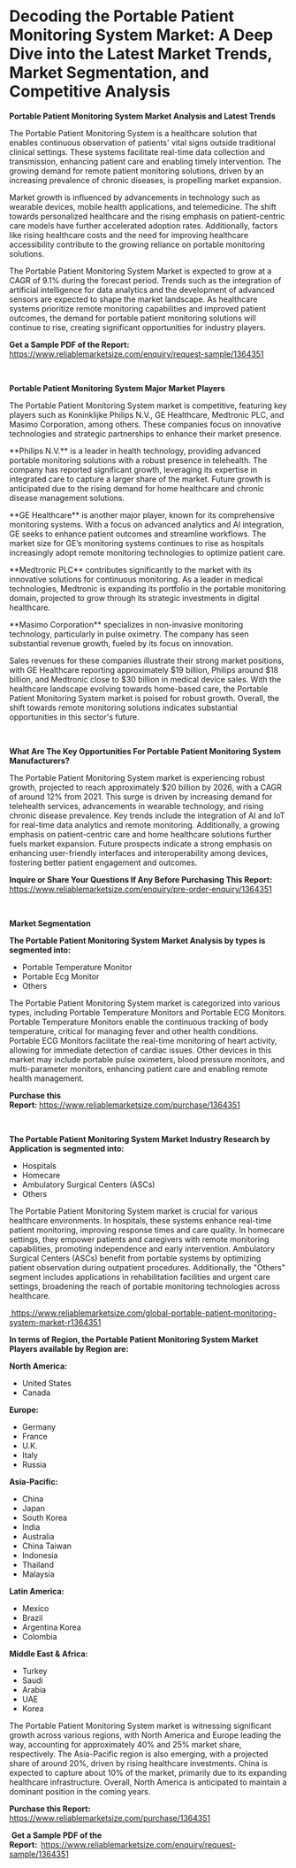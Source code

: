 <p><h1>Decoding the Portable Patient Monitoring System Market: A Deep Dive into the Latest Market Trends, Market Segmentation, and Competitive Analysis</h1></p><p><strong>Portable Patient Monitoring System Market Analysis and Latest Trends</strong></p>
<p><p>The Portable Patient Monitoring System is a healthcare solution that enables continuous observation of patients' vital signs outside traditional clinical settings. These systems facilitate real-time data collection and transmission, enhancing patient care and enabling timely intervention. The growing demand for remote patient monitoring solutions, driven by an increasing prevalence of chronic diseases, is propelling market expansion.</p><p>Market growth is influenced by advancements in technology such as wearable devices, mobile health applications, and telemedicine. The shift towards personalized healthcare and the rising emphasis on patient-centric care models have further accelerated adoption rates. Additionally, factors like rising healthcare costs and the need for improving healthcare accessibility contribute to the growing reliance on portable monitoring solutions. </p><p>The Portable Patient Monitoring System Market is expected to grow at a CAGR of 9.1% during the forecast period. Trends such as the integration of artificial intelligence for data analytics and the development of advanced sensors are expected to shape the market landscape. As healthcare systems prioritize remote monitoring capabilities and improved patient outcomes, the demand for portable patient monitoring solutions will continue to rise, creating significant opportunities for industry players.</p></p>
<p><strong>Get a Sample PDF of the Report:&nbsp;</strong> <a href="https://www.reliablemarketsize.com/enquiry/request-sample/1364351?utm_campaign=3312&utm_medium=2&utm_source=Github&utm_content=ia&utm_term=16042025&utm_id=portable-patient-monitoring-system">https://www.reliablemarketsize.com/enquiry/request-sample/1364351</a></p>
<p>&nbsp;</p>
<p><strong>Portable Patient Monitoring System Major Market Players</strong></p>
<p><p>The Portable Patient Monitoring System market is competitive, featuring key players such as Koninklijke Philips N.V., GE Healthcare, Medtronic PLC, and Masimo Corporation, among others. These companies focus on innovative technologies and strategic partnerships to enhance their market presence.</p><p>**Philips N.V.** is a leader in health technology, providing advanced portable monitoring solutions with a robust presence in telehealth. The company has reported significant growth, leveraging its expertise in integrated care to capture a larger share of the market. Future growth is anticipated due to the rising demand for home healthcare and chronic disease management solutions.</p><p>**GE Healthcare** is another major player, known for its comprehensive monitoring systems. With a focus on advanced analytics and AI integration, GE seeks to enhance patient outcomes and streamline workflows. The market size for GE’s monitoring systems continues to rise as hospitals increasingly adopt remote monitoring technologies to optimize patient care.</p><p>**Medtronic PLC** contributes significantly to the market with its innovative solutions for continuous monitoring. As a leader in medical technologies, Medtronic is expanding its portfolio in the portable monitoring domain, projected to grow through its strategic investments in digital healthcare.</p><p>**Masimo Corporation** specializes in non-invasive monitoring technology, particularly in pulse oximetry. The company has seen substantial revenue growth, fueled by its focus on innovation. </p><p>Sales revenues for these companies illustrate their strong market positions, with GE Healthcare reporting approximately $19 billion, Philips around $18 billion, and Medtronic close to $30 billion in medical device sales. With the healthcare landscape evolving towards home-based care, the Portable Patient Monitoring System market is poised for robust growth. Overall, the shift towards remote monitoring solutions indicates substantial opportunities in this sector's future.</p></p>
<p>&nbsp;</p>
<p><strong>What Are The Key Opportunities For Portable Patient Monitoring System Manufacturers?</strong></p>
<p><p>The Portable Patient Monitoring System market is experiencing robust growth, projected to reach approximately $20 billion by 2026, with a CAGR of around 12% from 2021. This surge is driven by increasing demand for telehealth services, advancements in wearable technology, and rising chronic disease prevalence. Key trends include the integration of AI and IoT for real-time data analytics and remote monitoring. Additionally, a growing emphasis on patient-centric care and home healthcare solutions further fuels market expansion. Future prospects indicate a strong emphasis on enhancing user-friendly interfaces and interoperability among devices, fostering better patient engagement and outcomes.</p></p>
<p><strong>Inquire or Share Your Questions If Any Before Purchasing This Report:</strong> <a href="https://www.reliablemarketsize.com/enquiry/pre-order-enquiry/1364351?utm_campaign=3312&utm_medium=2&utm_source=Github&utm_content=ia&utm_term=16042025&utm_id=portable-patient-monitoring-system">https://www.reliablemarketsize.com/enquiry/pre-order-enquiry/1364351</a></p>
<p>&nbsp;</p>
<p><strong>Market Segmentation</strong></p>
<p><strong>The Portable Patient Monitoring System Market Analysis by types is segmented into:</strong></p>
<p><ul><li>Portable Temperature Monitor</li><li>Portable Ecg Monitor</li><li>Others</li></ul></p>
<p><p>The Portable Patient Monitoring System market is categorized into various types, including Portable Temperature Monitors and Portable ECG Monitors. Portable Temperature Monitors enable the continuous tracking of body temperature, critical for managing fever and other health conditions. Portable ECG Monitors facilitate the real-time monitoring of heart activity, allowing for immediate detection of cardiac issues. Other devices in this market may include portable pulse oximeters, blood pressure monitors, and multi-parameter monitors, enhancing patient care and enabling remote health management.</p></p>
<p><strong>Purchase this Report:&nbsp;</strong><a href="https://www.reliablemarketsize.com/purchase/1364351?utm_campaign=3312&utm_medium=2&utm_source=Github&utm_content=ia&utm_term=16042025&utm_id=portable-patient-monitoring-system">https://www.reliablemarketsize.com/purchase/1364351</a></p>
<p>&nbsp;</p>
<p><strong>The Portable Patient Monitoring System Market Industry Research by Application is segmented into:</strong></p>
<p><ul><li>Hospitals</li><li>Homecare</li><li>Ambulatory Surgical Centers (ASCs)</li><li>Others</li></ul></p>
<p><p>The Portable Patient Monitoring System market is crucial for various healthcare environments. In hospitals, these systems enhance real-time patient monitoring, improving response times and care quality. In homecare settings, they empower patients and caregivers with remote monitoring capabilities, promoting independence and early intervention. Ambulatory Surgical Centers (ASCs) benefit from portable systems by optimizing patient observation during outpatient procedures. Additionally, the "Others" segment includes applications in rehabilitation facilities and urgent care settings, broadening the reach of portable monitoring technologies across healthcare.</p></p>
<p><a href="https://www.reliablemarketsize.com/global-portable-patient-monitoring-system-market-r1364351?utm_campaign=3312&utm_medium=2&utm_source=Github&utm_content=ia&utm_term=16042025&utm_id=portable-patient-monitoring-system">&nbsp;https://www.reliablemarketsize.com/global-portable-patient-monitoring-system-market-r1364351</a></p>
<p><strong>In terms of Region, the Portable Patient Monitoring System Market Players available by Region are:</strong></p>
<p>
    <p> <strong> North America: </strong>
        <ul>
            <li>United States</li>
            <li>Canada</li>
        </ul>
        </p> 
    <p> <strong> Europe: </strong>
        <ul>
            <li>Germany</li>
            <li>France</li>
            <li>U.K.</li>
            <li>Italy</li>
            <li>Russia</li>
        </ul>
        </p> 
    <p> <strong> Asia-Pacific: </strong>
        <ul>
            <li>China</li>
            <li>Japan</li>
            <li>South Korea</li>
            <li>India</li>
            <li>Australia</li>
            <li>China Taiwan</li>
            <li>Indonesia</li>
            <li>Thailand</li>
            <li>Malaysia</li>
        </ul>
        </p> 
    <p> <strong> Latin America: </strong>
        <ul>
            <li>Mexico</li>
            <li>Brazil</li>
            <li>Argentina Korea</li>
            <li>Colombia</li>
        </ul>
        </p> 
    <p> <strong> Middle East & Africa: </strong>
        <ul>
            <li>Turkey</li>
            <li>Saudi</li>
            <li>Arabia</li>
            <li>UAE</li>
            <li>Korea</li>
        </ul>
    </p>
    </p>
<p><p>The Portable Patient Monitoring System market is witnessing significant growth across various regions, with North America and Europe leading the way, accounting for approximately 40% and 25% market share, respectively. The Asia-Pacific region is also emerging, with a projected share of around 20%, driven by rising healthcare investments. China is expected to capture about 10% of the market, primarily due to its expanding healthcare infrastructure. Overall, North America is anticipated to maintain a dominant position in the coming years.</p></p>
<p><strong>Purchase this Report: </strong><a href="https://www.reliablemarketsize.com/purchase/1364351?utm_campaign=3312&utm_medium=2&utm_source=Github&utm_content=ia&utm_term=16042025&utm_id=portable-patient-monitoring-system">https://www.reliablemarketsize.com/purchase/1364351</a></p>
<p>&nbsp;<strong>Get a Sample PDF of the Report:&nbsp;&nbsp;</strong><a href="https://www.reliablemarketsize.com/enquiry/request-sample/1364351?utm_campaign=3312&utm_medium=2&utm_source=Github&utm_content=ia&utm_term=16042025&utm_id=portable-patient-monitoring-system">https://www.reliablemarketsize.com/enquiry/request-sample/1364351</a></p>
<p><strong></strong></p>
<p><p></p><p></p><p></p></p>